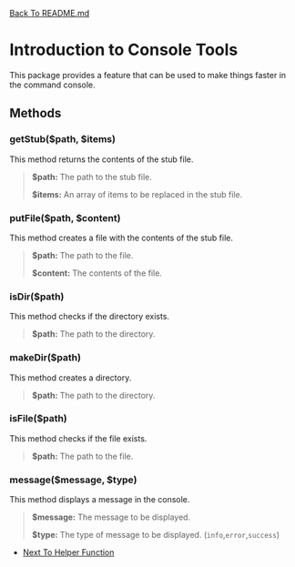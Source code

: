 [Back To README.md](https://github.com/jobmetric/laravel-package-core/blob/master/README.md)

# Introduction to Console Tools

This package provides a feature that can be used to make things faster in the command console.

## Methods

### getStub($path, $items)

This method returns the contents of the stub file.

> **$path:** The path to the stub file.
>
> **$items:** An array of items to be replaced in the stub file.

### putFile($path, $content)

This method creates a file with the contents of the stub file.

> **$path:** The path to the file.
> 
> **$content:** The contents of the file.

### isDir($path)

This method checks if the directory exists.

> **$path:** The path to the directory.

### makeDir($path)

This method creates a directory.

> **$path:** The path to the directory.

### isFile($path)

This method checks if the file exists.

> **$path:** The path to the file.

### message($message, $type)

This method displays a message in the console.

> **$message:** The message to be displayed.
> 
> **$type:** The type of message to be displayed. (`info`,`error`,`success`)

- [Next To Helper Function](https://github.com/jobmetric/laravel-package-core/blob/master/docs/helper.md)
